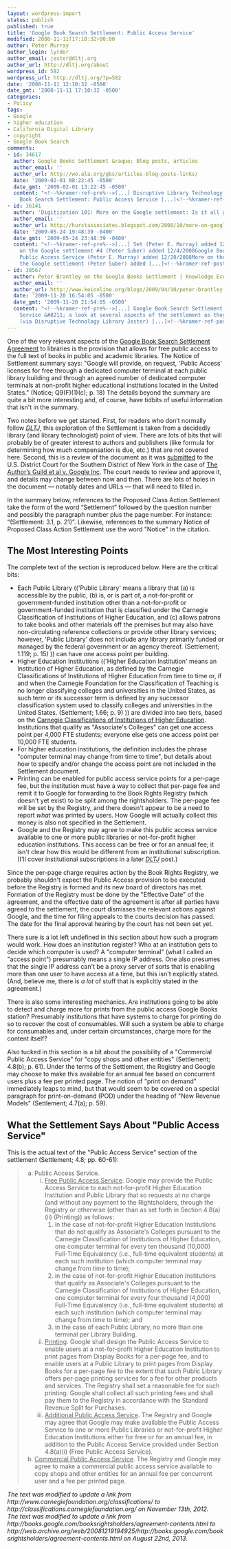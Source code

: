 ```yaml
---
layout: wordpress-import
status: publish
published: true
title: 'Google Book Search Settlement: Public Access Service'
modified: 2008-11-11T17:10:32+00:00
author: Peter Murray
author_login: lyrdor
author_email: jester@dltj.org
author_url: http://dltj.org/about
wordpress_id: 582
wordpress_url: http://dltj.org/?p=582
date: '2008-11-11 12:10:32 -0500'
date_gmt: '2008-11-11 17:10:32 -0500'
categories:
- Policy
tags:
- Google
- higher education
- California Digital Library
- copyright
- Google Book Search
comments:
- id: 34617
  author: Google Books Settlement &raquo; Blog posts, articles
  author_email: ''
  author_url: http://wo.ala.org/gbs/articles-blog-posts-links/
  date: '2009-02-01 08:22:45 -0500'
  date_gmt: '2009-02-01 13:22:45 -0500'
  content: "<!--%kramer-ref-pre%-->[...] Disruptive Library Technology Jester: Google
    Book Search Settlement: Public Access Service [...]<!--%kramer-ref-post%-->"
- id: 36141
  author: 'Digitization 101: More on the Google settlement: Is it all good?'
  author_email: ''
  author_url: http://hurstassociates.blogspot.com/2008/10/more-on-google-settlement-is-it-all.html
  date: '2009-05-24 19:48:39 -0400'
  date_gmt: '2009-05-24 23:48:39 -0400'
  content: "<!--%kramer-ref-pre%-->[...] Set (Peter E. Murray) added 12/01/2008More
    on the Google settlement #4 (Peter Suber) added 12/4/2008Google Book Search Settlement:
    Public Access Service (Peter E. Murray) added 12/20/2008More on the debate over
    the Google settlement (Peter Suber) added [...]<!--%kramer-ref-post%-->"
- id: 38567
  author: Peter Brantley on the Google Books Settlement | Knowledge Ecology International
  author_email: ''
  author_url: http://www.keionline.org/blogs/2009/04/10/peter-brantley-google-books
  date: '2009-11-20 16:54:05 -0500'
  date_gmt: '2009-11-20 21:54:05 -0500'
  content: "<!--%kramer-ref-pre%-->[...] Google Book Search Settlement: Public Access
    Service &#8211; a look at several aspects of the settlement as they impact libraries.
    (via Disruptive Technology Library Jester) [...]<!--%kramer-ref-post%-->"
---
```

<p>One of the very relevant aspects of the <a href="http://web.archive.org/web/20081219194925/http://books.google.com/booksrightsholders/agreement-contents.html" title="Google Book Search Copyright Settlement">Google Book Search Settlement Agreement</a> to libraries is the provision that allows for free public access to the full text of books in public and academic libraries.  The Notice of Settlement summary says:  "Google will provide, on request, 'Public Access' licenses for free through a dedicated computer terminal at each public library building and through an agreed number of dedicated computer terminals at non-profit higher educational institutions located in the United States." (Notice; Q9(F)(1)(c); p.&nbsp;18)  The details beyond the summary are quite a bit more interesting and, of course, have tidbits of useful information that isn't in the summary.</p>
<p>Two notes before we get started. First, for readers who don&rsquo;t normally follow <acronym title="Disruptive Library Technology Jester"><i>DLTJ</i></acronym>, this exploration of the Settlement is taken from a decidedly library (and library technologist) point of view. There are lots of bits that will probably be of greater interest to authors and publishers (like formula for determining how much compensation is due, etc.) that are not covered here. Second, this is a review of the document as it was <a href="http://docs.justia.com/cases/federal/district-courts/new-york/nysdce/1:2005cv08136/273913/56/" title="The Author&#039;s Guild et al v. Google Inc. Document 56 - :: Justia Docs">submitted</a> to the U.S. District Court for the Southern District of New York in the case of <a href="http://dockets.justia.com/docket/court-nysdce/case_no-1:2005cv08136/case_id-273913/" title="The Author&#039;s Guild et al v. Google Inc. - Justia">The Author&rsquo;s Guild et al v. Google Inc</a>. The court needs to review and approve it, and details may change between now and then. There are lots of holes in the document &mdash; notably dates and URLs &mdash; that will need to filled in.</p>
<p>In the summary below, references to the Proposed Class Action Settlement take the form of the word &ldquo;Settlement&rdquo; followed by the question number and possibly the paragraph number plus the page number. For instance: &ldquo;(Settlement: 3.1, p. 21)&rdquo;.  Likewise, references to the summary Notice of Proposed Class Action Settlement use the word "Notice" in the citation.</p>
<h2>The Most Interesting Points</h2>
<p>The complete text of the section is reproduced below.  Here are the critical bits:</p>
<ul type="disc">
<li>Each Public Library (('Public Library' means a library that (a) is accessible by the public, (b) is, or is part of, a not-for-profit or government-funded institution other than a not-for-profit or government-funded institution that is classified under the Carnegie Classification of Institutions of Higher Education, and (c) allows patrons to take books and other materials off the premises but may also have non-circulating reference collections or provide other library services; however, 'Public Library' does not include any library primarily funded or managed by the federal government or an agency thereof.  (Settlement; 1.119; p.&nbsp;15) )) can have one access point per building.</li>
<li>Higher Education Institutions (('Higher Education Institution' means an Institution of Higher Education, as defined by the Carnegie Classifications of Institutions of Higher Education from time to time or, if and when the Carnegie Foundation for the Classification of Teaching is no longer classifying colleges and universities in the United States, as such term or its successor term is defined by any successor classification system used to classify colleges and universities in the United States. (Settlement; 1.66; p.&nbsp;9) )) are divided into two tiers, based on the <a href="http://classifications.carnegiefoundation.org/" title="Carnegie Classifications homepage">Carnegie Classifications of Institutions of Higher Education</a>.  Institutions that qualify as "Associate's Colleges" can get one access point per 4,000 <abbrev title="Full-Time Equivalent">FTE</abbrev> students; everyone else gets one access point per 10,000 FTE students.</li>
<li>For higher education institutions, the definition includes the phrase "computer terminal may change from time to time", but details about how to specify and/or change the access point are not included in the Settlement document.</li>
<li>Printing can be enabled for public access service points for a per-page fee, but the institution must have a way to collect that per-page fee and remit it to Google for forwarding to the Book Rights Registry (which doesn't yet exist) to be split among the rightsholders.  The per-page fee will be set by the Registry, and there doesn't appear to be a need to report <em>what</em> was printed by users.  How Google will actually collect this money is also not specified in the Settlement.</li>
<li>Google and the Registry may agree to make this public access service available to one or more public libraries or not-for-profit higher education institutions.  This access can be free or for an annual fee; it isn't clear how this would be different from an institutional subscription.  (I'll cover institutional subscriptions in a later <acronym title="Disruptive Library Technology Jester"><i>DLTJ</i></acronym> post.)</li>
</ul>
<p>Since the per-page charge requires action by the Book Rights Registry, we probably shouldn't expect the Public Access provision to be executed before the Registry is formed and its new board of directors has met.  Formation of the Registry must be done by the "Effective Date" of the agreement, and the effective date of the agreement is after all parties have agreed to the settlement, the court dismisses the relevant actions against Google, and the time for filing appeals to the courts decision has passed.  The date for the final approval hearing by the court has not been set yet.</p>
<p>There sure is a lot left undefined in this section about how such a program would work.  How does an institution register?  Who at an institution gets to decide which computer is used?  A "computer terminal" (what I called an "access point") presumably means a single IP address.  One also presumes that the single IP address can't be a proxy server of sorts that is enabling more than one user to have access at a time, but this isn't explicitly stated.  (And, believe me, there is <em>a lot</em> of stuff that is explicitly stated in the agreement.)</p>
<p>There is also some interesting mechanics.  Are institutions going to be able to detect and charge more for prints from the public access Google Books station?  Presumably institutions that have systems to charge for printing do so to recover the cost of consumables.  Will such a system be able to charge for consumables and, under certain circumstances, charge more for the content itself?</p>
<p>Also tucked in this section is a bit about the possibility of a "Commercial Public Access Service" for "copy shops and other entities" (Settlement; 4.8(b); p.&nbsp;61).  Under the terms of the Settlement, the Registry and Google may choose to make this available for an annual fee based on concurrent users plus a fee per printed page.  The notion of "print on demand" immediately leaps to mind, but that would seem to be covered on a special paragraph for print-on-demand (POD) under the heading of "New Revenue Models" (Settlement; 4.7(a); p.&nbsp;59).</p>
<h2>What the Settlement Says About "Public Access Service"</h2>
<p>This is the actual text of the "Public Access Service" section of the settlement (Settlement; 4.8; pp.&nbsp;60-61):</p>
<blockquote><ol type="a" start="1">
<li>Public Access Service.
<ol type="i" start="1">
<li><u>Free Public Access Service</u>.  Google may provide the Public Access Service to each not-for-profit Higher Education Institution and Public Library that so requests at no charge (and without any payment to the Rightsholders, through the Registry or otherwise (other than as set forth in Section 4.8(a)(ii) (Printing)) as follows:
<ol type="1" start="1">
<li>in the case of not-for-profit Higher Education Institutions that do not qualify as Associate's Colleges pursuant to the Carnegie Classification of Institutions of Higher Education, one computer terminal for every ten thousand (10,000) Full-Time Equivalency (i.e., full-time equivalent students) at each such institution (which computer terminal may change from time to time);</li>
<li>in the case of not-for-profit Higher Education Institutions that qualify as Associate's Colleges pursuant to the Carnegie Classification of Institutions of Higher Education, one computer terminal for every four thousand (4,000) Full-Time Equivalency (i.e., full-time equivalent students) at each such institution (which computer terminal may change from time to time); and</li>
<li>in the case of each Public Library, no more than one terminal per Library Building.</li>
</ol>
</li>
<li><u>Printing</u>.  Google shall design the Public Access Service to enable users at a not-for-profit Higher Education Institution to print pages from Display Books for a per-page fee, and to enable users at a Public Library to print pages from Display Books for a per-page fee to the extent that such Public Library offers per-page printing services for a fee for other products and services.  The Registry shall set a reasonable fee for such printing.  Google shall collect all such printing fees and shall pay them to the Registry in accordance with the Standard Revenue Split for Purchases. </li>
<li><u>Additional Public Access Service</u>.  The Registry and Google may agree that Google may make available the Public Access Service to one or more Public Libraries or not-for-profit Higher Education Institutions either for free or for an annual fee, in addition to the Public Access Service provided under Section 4.8(a)(i) (Free Public Access Service).</li>
</ol>
</li>
<li><u>Commercial Public Access Service</u>.  The Registry and Google may agree to make a commercial public access service available to copy shops and other entities for an annual fee per concurrent user and a fee per printed page. </li>
</ol>
</blockquote>
<p style="padding:0;margin:0;font-style:italic;">The text was modified to update a link from http://www.carnegiefoundation.org/classifications/ to http://classifications.carnegiefoundation.org/ on November 13th, 2012.</p>
<p style="padding:0;margin:0;font-style:italic;">The text was modified to update a link from http://books.google.com/booksrightsholders/agreement-contents.html to http://web.archive.org/web/20081219194925/http://books.google.com/booksrightsholders/agreement-contents.html on August 22nd, 2013.</p>
